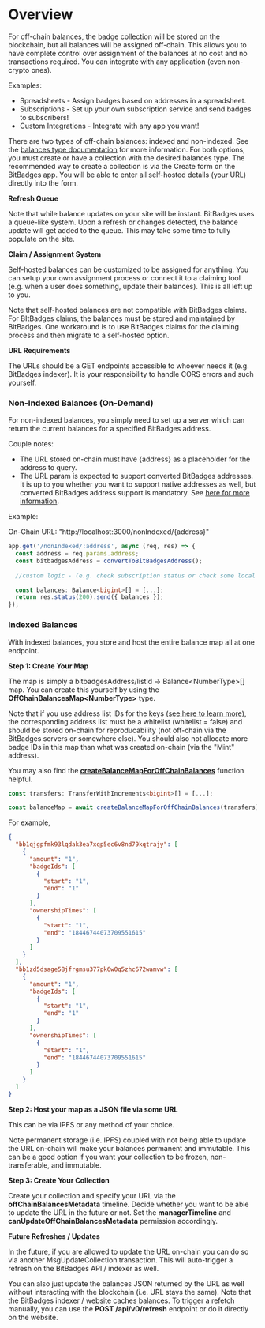 # Overview

For off-chain balances, the badge collection will be stored on the blockchain, but all balances will be assigned off-chain. This allows you to have complete control over assignment of the balances at no cost and no transactions required. You can integrate with any application (even non-crypto ones).

Examples: &#x20;

* Spreadsheets - Assign badges based on addresses in a spreadsheet.
* Subscriptions - Set up your own subscription service and send badges to subscribers!
* Custom Integrations - Integrate with any app you want!

There are two types of off-chain balances: indexed and non-indexed. See the [balances type documentation](../core-concepts/balances-transfers/balance-types.md) for more information. For both options, you must create or have a collection with the desired balances type. The recommended way to create a collection is via the Create form on the BitBadges app. You will be able to enter all self-hosted details (your URL) directly into the form.

**Refresh Queue**

Note that while balance updates on your site will be instant. BitBadges uses a queue-like system. Upon a refresh or changes detected, the balance update will get added to the queue. This may take some time to fully populate on the site.

**Claim / Assignment System**

Self-hosted balances can be customized to be assigned for anything. You can setup your own assignment process or connect it to a claiming tool (e.g. when a user does something, update their balances). This is all left up to you.

Note that self-hosted balances are not compatible with BitBadges claims. For BItBadges claims, the balances must be stored and maintained by BitBadges. One workaround is to use BitBadges claims for the claiming process and then migrate to a self-hosted option.

**URL Requirements**

The URLs should be a GET endpoints accessible to whoever needs it (e.g. BitBadges indexer). It is your responsibility to handle CORS errors and such yourself.

### Non-Indexed Balances (On-Demand)

For non-indexed balances, you simply need to set up a server which can return the current balances for a specified BitBadges address.

Couple notes:

* The URL stored on-chain must have {address} as a placeholder for the address to query.
* The URL param is expected to support converted BitBadges addresses. It is up to you whether you want to support native addresses as well, but converted BitBadges address support is mandatory. See [here for more information](../accounts.md).

Example:

On-Chain URL: "http://localhost:3000/nonIndexed/{address}"

```typescript
app.get('/nonIndexed/:address', async (req, res) => {
  const address = req.params.address; 
  const bitbadgesAddress = convertToBitBadgesAddress();
  
  //custom logic - (e.g. check subscription status or check some local DB value)

  const balances: Balance<bigint>[] = [...];
  return res.status(200).send({ balances });
});
```

### Indexed Balances

With indexed balances, you store and host the entire balance map all at one endpoint.

**Step 1: Create Your Map**

The map is simply a bitbadgesAddress/listId -> Balance\<NumberType>\[] map. You can create this yourself by using the **OffChainBalancesMap\<NumberType>** type.

Note that if you use address list IDs for the keys ([see here to learn more](../core-concepts/address-lists-lists.md)), the corresponding address list must be a whitelist (whitelist = false) and should be stored on-chain for reproducability (not off-chain via the BitBadges servers or somewhere else). You should also not allocate more badge IDs in this map than what was created on-chain (via the "Mint" address).

You may also find the [**createBalanceMapForOffChainBalances**](https://bitbadges.github.io/bitbadgesjs/packages/bitbadgesjs-sdk/docs/functions/createBalanceMapForOffChainBalances.html) function helpful.

```typescript
const transfers: TransferWithIncrements<bigint>[] = [...];

const balanceMap = await createBalanceMapForOffChainBalances(transfers);
```

For example,

```json
{
  "bb1qjgpfmk93lqdak3ea7xqp5ec6v8nd79kqtrajy": [
    {
      "amount": "1",
      "badgeIds": [
        {
          "start": "1",
          "end": "1"
        }
      ],
      "ownershipTimes": [
        {
          "start": "1",
          "end": "18446744073709551615"
        }
      ]
    }
  ],
  "bb1zd5dsage58jfrgmsu377pk6w0q5zhc672wamvw": [
    {
      "amount": "1",
      "badgeIds": [
        {
          "start": "1",
          "end": "1"
        }
      ],
      "ownershipTimes": [
        {
          "start": "1",
          "end": "18446744073709551615"
        }
      ]
    }
  ]
}
```

**Step 2: Host your map as a JSON file via some URL**

This can be via IPFS or any method of your choice.

Note permanent storage (i.e. IPFS) coupled with not being able to update the URL on-chain will make your balances permanent and immutable. This can be a good option if you want your collection to be frozen, non-transferable, and immutable.

**Step 3: Create Your Collection**

Create your collection and specify your URL via the **offChainBalancesMetadata** timeline. Decide whether you want to be able to update the URL in the future or not. Set the **managerTimeline** and **canUpdateOffChainBalancesMetadata** permission accordingly.

**Future Refreshes / Updates**

In the future, if you are allowed to update the URL on-chain you can do so via another MsgUpdateCollection transaction. This will auto-trigger a refresh on the BitBadges API / indexer as well.

You can also just update the balances JSON returned by the URL as well without interacting with the blockchain (i.e. URL stays the same). Note that the BitBadges indexer / website caches balances. To trigger a refetch manually, you can use the **POST /api/v0/refresh** endpoint or do it directly on the website.
